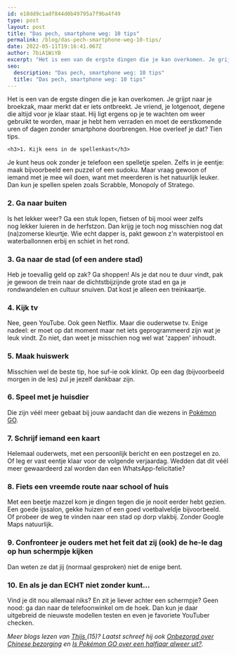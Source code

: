 ```yaml
---
id: e18dd9c1adf844d0b49795a7f9ba4f49
type: post
layout: post
title: "Das pech, smartphone weg: 10 tips"
permalink: /blog/das-pech-smartphone-weg-10-tips/
date: 2022-05-11T19:16:41.067Z
author: 7biA1WiYB
excerpt: "Het is een van de ergste dingen die je kan overkomen. Je grijpt naar je broekzak, maar merkt dat er iets ontbreekt. Je vriend, je lotgenoot, degene die altijd voor je klaar staat. Hij ligt ergens op je te wachten om weer gebruikt te worden, maar je hebt hem verraden en moet de eerstkomende uren of dagen zonder smartphone doorbrengen. Hoe overleef je dat? Tien tips.  "
seo:
  description: "Das pech, smartphone weg: 10 tips"
  title: "Das pech, smartphone weg: 10 tips"
---
```

Het is een van de ergste dingen die je kan overkomen. Je grijpt naar je broekzak, maar merkt dat er iets ontbreekt. Je vriend, je lotgenoot, degene die altijd voor je klaar staat. Hij ligt ergens op je te wachten om weer gebruikt te worden, maar je hebt hem verraden en moet de eerstkomende uren of dagen zonder smartphone doorbrengen. Hoe overleef je dat? Tien tips.  

    <h3>1. Kijk eens in de spellenkast</h3>
<p>Je kunt heus ook zonder je telefoon een spelletje spelen. Zelfs in je eentje: maak bijvoorbeeld een puzzel of een sudoku. Maar vraag gewoon of iemand met je mee wil doen, want met meerderen is het natuurlijk leuker. Dan kun je spellen spelen zoals Scrabble, Monopoly of Stratego.</p>
<h3>2. Ga naar buiten</h3>
<p>Is het lekker weer? Ga een stuk lopen, fietsen of bij mooi weer zelfs nog lekker luieren in de herfstzon. Dan krijg je toch nog misschien nog dat (na)zomerse kleurtje. Wie echt dapper is, pakt gewoon z'n waterpistool en waterballonnen erbij en schiet in het rond.</p>
<h3>3. Ga naar de stad (of een andere stad)</h3>
<p>Heb je toevallig geld op zak? Ga shoppen! Als je dat nou te duur vindt, pak je gewoon de trein naar de dichtstbijzijnde grote stad en ga je rondwandelen en cultuur snuiven. Dat kost je alleen een treinkaartje. </p>
<h3>4. Kijk tv</h3>
<p>Nee, geen YouTube. Ook geen Netflix. Maar die ouderwetse tv. Enige nadeel: er moet op dat moment maar net iets geprogrammeerd zijn wat je leuk vindt. Zo niet, dan weet je misschien nog wel wat 'zappen' inhoudt. </p>
<h3>5. Maak huiswerk</h3>
<p>Misschien wel de beste tip, hoe suf-ie ook klinkt. Op een dag (bijvoorbeeld morgen in de les) zul je jezelf dankbaar zijn.</p>
<h3>6. Speel met je huisdier</h3>
<p>Die zijn véél meer gebaat bij jouw aandacht dan die wezens in <a href="https://7dagen.netlify.app/blog/pok%C3%A9mon-go-over-een-halfjaar-alweer-uit">Pokémon GO</a>. </p>
<h3>7. Schrijf iemand een kaart</h3>
<p>Helemaal ouderwets, met een persoonlijk bericht en een postzegel en zo. Of leg er vast eentje klaar voor de volgende verjaardag. Wedden dat dit véél meer gewaardeerd zal worden dan een WhatsApp-felicitatie? </p>
<h3>8. Fiets een vreemde route naar school of huis</h3>
<p>Met een beetje mazzel kom je dingen tegen die je nooit eerder hebt gezien. Een goede ijssalon, gekke huizen of een goed voetbalveldje bijvoorbeeld. Of probeer de weg te vinden naar een stad op dorp vlakbij. Zonder Google Maps natuurlijk.</p>
<h3>9. Confronteer je ouders met het feit dat zij (ook) de he-le dag op hun schermpje kijken</h3>
<p>Dan weten ze dat jij (normaal gesproken) niet de enige bent.</p>
<h3>10. En als je dan ECHT niet zonder kunt... </h3>

<p>Vind je dit nou allemaal niks? En zit je liever achter een schermpje? Geen nood: ga dan naar de telefoonwinkel om de hoek. Dan kun je daar uitgebreid de nieuwste modellen testen en even je favoriete YouTuber checken.</p>
<p><em>Meer blogs lezen van <a href="https://7dagen.netlify.app/users/thijs-van-reeuwijk">Thijs </a>(15)? Laatst schreef hij ook <a href="https://7dagen.netlify.app/blog/onbezorgd-over-chinese-bezorging">Onbezorgd over Chinese bezorging</a> en <a href="https://7dagen.netlify.app/blog/pok%C3%A9mon-go-over-een-halfjaar-alweer-uit">Is Pokémon GO over een halfjaar alweer uit?</a>.</em></p>  
